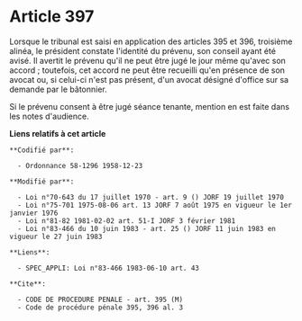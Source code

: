 # Article 397

Lorsque le tribunal est saisi en application des articles 395 et 396, troisième alinéa, le président constate l'identité du
prévenu, son conseil ayant été avisé. Il avertit le prévenu qu'il ne peut être jugé le jour même qu'avec son accord ;
toutefois, cet accord ne peut être recueilli qu'en présence de son avocat ou, si celui-ci n'est pas présent, d'un avocat
désigné d'office sur sa demande par le bâtonnier.

Si le prévenu consent à être jugé séance tenante, mention en est faite dans les notes d'audience.

**Liens relatifs à cet article**

	**Codifié par**:

	  - Ordonnance 58-1296 1958-12-23

	**Modifié par**:

	  - Loi n°70-643 du 17 juillet 1970 - art. 9 () JORF 19 juillet 1970
	  - Loi n°75-701 1975-08-06 art. 13 JORF 7 août 1975 en vigueur le 1er janvier 1976
	  - Loi n°81-82 1981-02-02 art. 51-I JORF 3 février 1981
	  - Loi n°83-466 du 10 juin 1983 - art. 25 () JORF 11 juin 1983 en vigueur le 27 juin 1983

	**Liens**:

	  - SPEC_APPLI: Loi n°83-466 1983-06-10 art. 43

	**Cite**:

	  - CODE DE PROCEDURE PENALE - art. 395 (M)
	  - Code de procédure pénale 395, 396 al. 3
